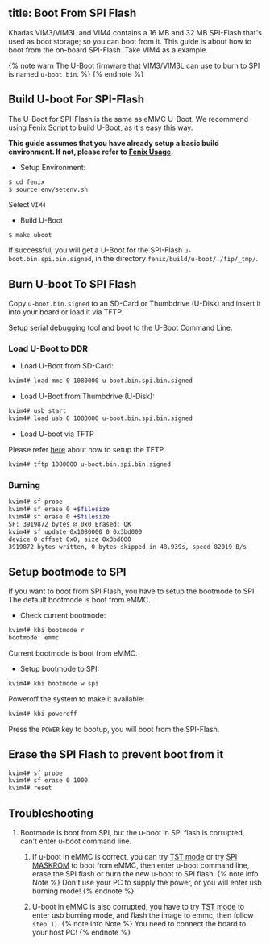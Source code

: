 title: Boot From SPI Flash
---

Khadas VIM3/VIM3L and VIM4 contains a 16 MB and 32 MB SPI-Flash that's used as boot storage; so you can boot from it. This guide is about how to boot from the on-board SPI-Flash. Take VIM4 as a example.

{% note warn The U-Boot firmware that VIM3/VIM3L can use to burn to SPI is named `u-boot.bin`. %}
{% endnote %}


## Build U-boot For SPI-Flash
The U-Boot for SPI-Flash is the same as eMMC U-Boot. We recommend using [Fenix Script](https://github.com/khadas/fenix) to build U-Boot, as it's easy this way.

**This guide assumes that you have already setup a basic build environment. If not, please refer to [Fenix Usage](FenixScript.html).**

* Setup Environment:

```sh
$ cd fenix
$ source env/setenv.sh
```

Select `VIM4`

* Build U-Boot

```
$ make uboot
```

If successful, you will get a U-Boot for the SPI-Flash `u-boot.bin.spi.bin.signed`, in the directory `fenix/build/u-boot/./fip/_tmp/`.

## Burn U-boot To SPI Flash

Copy `u-boot.bin.signed` to an SD-Card or Thumbdrive (U-Disk) and insert it into your board or load it via TFTP.

[Setup serial debugging tool](SetupSerialTool.html) and boot to the U-Boot Command Line.

### Load U-Boot to DDR

* Load U-Boot from SD-Card:

```sh
kvim4# load mmc 0 1080000 u-boot.bin.spi.bin.signed
```
* Load U-Boot from Thumbdrive (U-Disk):

```sh
kvim4# usb start
kvim4# load usb 0 1080000 u-boot.bin.spi.bin.signed
```

* Load U-boot via TFTP

Please refer [here](SetupTFTPServer.html) about how to setup the TFTP.

```sh
kvim4# tftp 1080000 u-boot.bin.spi.bin.signed
```

### Burning

```sh
kvim4# sf probe
kvim4# sf erase 0 +$filesize
kvim4# sf erase 0 +$filesize
SF: 3919872 bytes @ 0x0 Erased: OK
kvim4# sf update 0x1080000 0 0x3bd000
device 0 offset 0x0, size 0x3bd000
3919872 bytes written, 0 bytes skipped in 48.939s, speed 82019 B/s
```

## Setup bootmode to SPI

If you want to boot from SPI Flash, you have to setup the bootmode to SPI. The default bootmode is boot from eMMC.

* Check current bootmode:

```sh
kvim4# kbi bootmode r
bootmode: emmc
```
Current bootmode is boot from eMMC.

* Setup bootmode to SPI:

```sh
kvim4# kbi bootmode w spi
```

Poweroff the system to make it available:

```sh
kvim4# kbi poweroff
```

Press the `POWER` key to bootup, you will boot from the SPI-Flash.

## Erase the SPI Flash to prevent boot from it

```sh
kvim4# sf probe
kvim4# sf erase 0 1000
kvim4# reset
```

## Troubleshooting
1. Bootmode is boot from SPI, but the u-boot in SPI flash is corrupted, can't enter u-boot command line.
	1) If u-boot in eMMC is correct, you can try [TST mode](BootIntoUpgradeMode.html#TST-Mode-Recommended) or try [SPI MASKROM]() to boot from eMMC, then enter u-boot command line, erase the SPI flash or burn the new u-boot to SPI flash.
    {% note info Note %}
		Don't use your PC to supply the power, or you will enter usb burning mode!
    {% endnote %}

	2) U-boot in eMMC is also corrupted, you have to try [TST mode](BootIntoUpgradeMode.html#TST-Mode-Recommended) to enter usb burning mode, and flash the image to emmc, then follow `step 1)`.
	{% note info Note %}
        You need to connect the board to your host PC!
    {% endnote %}

